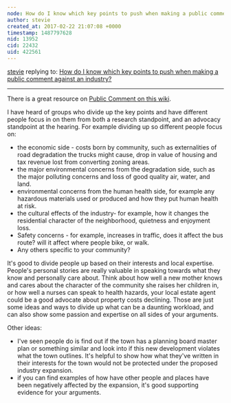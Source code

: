 ```yaml
---
node: How do I know which key points to push when making a public comment against an industry? 
author: stevie
created_at: 2017-02-22 21:07:08 +0000
timestamp: 1487797628
nid: 13952
cid: 22432
uid: 422561
---
```




[stevie](../profile/stevie) replying to: [How do I know which key points to push when making a public comment against an industry? ](../notes/stevie/02-22-2017/how-do-i-know-which-key-points-to-push-when-making-a-public-comment-against-an-industry)

----
There is a great resource on [Public Comment on this wiki](https://publiclab.org/wiki/public-comment). 

I have heard of groups who divide up the key points and have different people focus in on them from both a research standpoint, and an advocacy standpoint at the hearing. For example dividing up so different people focus on:

- the economic side - costs born by community, such as externalities of road degradation the trucks might cause, drop in value of housing and tax revenue lost from converting zoning areas. 
- the major environmental concerns from the degradation side, such as the major polluting concerns and loss of good quality air, water, and land. 
- environmental concerns from the human health side, for example any hazardous materials used or produced and how they put human health at risk. 
- the cultural effects of the industry- for example, how it changes the residential character of the neighborhood, quietness and enjoyment loss.
- Safety concerns - for example, increases in traffic, does it affect the bus route? will it affect where people bike, or walk.  
- Any others specific to your community?

It's good to divide people up based on their interests and local expertise. People's personal stories are really valuable in speaking towards what they know and personally care about. Think about how well a new mother knows and cares about the character of the community she raises her children in, or how well a nurses can speak to health hazards, your local estate agent could be a good advocate  about property costs declining. Those are just some ideas and ways to divide up what can be a daunting workload, and can also show some passion and expertise on all sides of your arguments. 

Other ideas: 

- I've seen people do is find out if the town has a planning board master plan or something similar and look into if this new development violates what the town outlines. It's helpful to show how what they've written in their interests for the town would not be protected under the proposed industry expansion. 
- if you can find examples of how have other people and places have been negatively affected by the expansion, it's good supporting evidence for your arguments. 